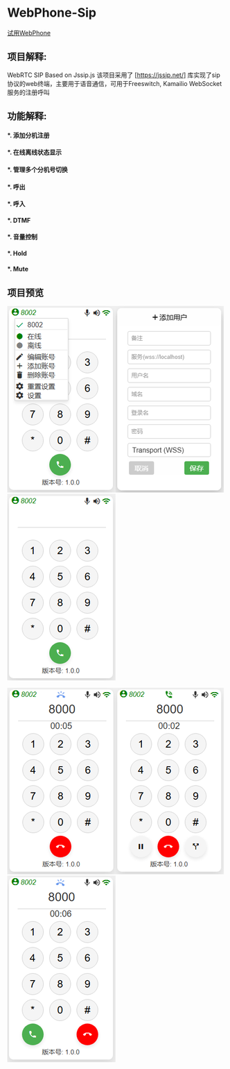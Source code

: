 # WebPhone-Sip
[试用WebPhone](https://pzh-code.github.io/WebPhone.github.io/)

## 项目解释: 
WebRTC SIP Based on Jssip.js
该项目采用了 [https://jssip.net/] 库实现了sip协议的web终端，主要用于语音通信，可用于Freeswitch, Kamailio WebSocket服务的注册呼叫

## 功能解释: 
#### *. 添加分机注册
#### *. 在线离线状态显示
#### *. 管理多个分机号切换
#### *. 呼出
#### *. 呼入
#### *. DTMF
#### *. 音量控制
#### *. Hold
#### *. Mute

## 项目预览
![菜单](https://github.com/pzh-code/WebPhone/blob/main/pic/5.png "菜单")![添加分机](https://github.com/pzh-code/WebPhone/blob/main/pic/6.png "添加分机")![注册成功](https://github.com/pzh-code/WebPhone/blob/main/pic/1.png "注册成功")

![呼出](https://github.com/pzh-code/WebPhone/blob/main/pic/2.png "呼出")![接通](https://github.com/pzh-code/WebPhone/blob/main/pic/3.png "接通")![来电](https://github.com/pzh-code/WebPhone/blob/main/pic/4.png "来电")
